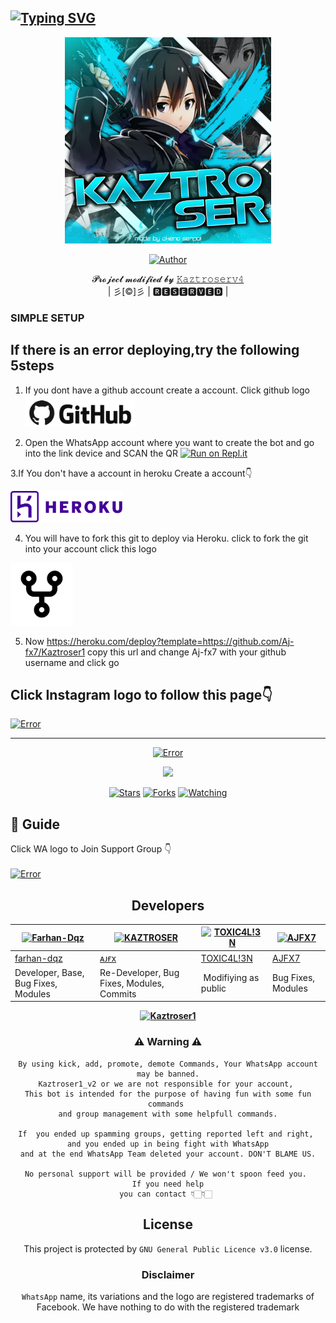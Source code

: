 ## [![Typing SVG](https://readme-typing-svg.herokuapp.com?font=Lemon+milk&color=F7000&lines=Welcome+to+𝙺𝚊𝚣𝚝𝚛𝚘𝚜𝚎𝚛+WA+Bot+repo;Created+by+Aj+fx;This+is+a+userbot+privet+and+public+bot;With+more+features)](https://git.io/typing-svg)
 
  <p align="center">
<span class="avatar"><img height='330' src="photo/Kaztroser.jpg"> </a></span>
</p>
  <p align="center">
<a href="https://github.com/ajayancr"><img title="Author" src="https://img.shields.io/badge/Author-✯ᴀᴊᴀʏᴀɴ✯-ajayancr/Sara?color=blue&style=for-the-badge&logo=whatsapp"></a>
</p>
<p align="center">
𝓟𝓻𝓸𝓳𝓮𝓬𝓽 𝓶𝓸𝓭𝓲𝓯𝓲𝓮𝓭 𝓫𝔂 <a href="https://github.com/cyberchekuthan">𝙺𝚊𝚣𝚝𝚛𝚘𝚜𝚎𝚛𝚟𝟺</a>
    <br>
       | 彡[©]彡 |
       🆁🅴🆂🅴🆁🆅🅴🅳 |
    <br> 
</p>

### SIMPLE SETUP

## If there is an error deploying,try the following 5steps
 1. If you dont have a github account create a account. Click github logo
<a href="https://github.com/signup/"><span class="avatar"><img height='50' src="./photo/aj.png" alt="Error"> </a></span>
 
2. Open the WhatsApp account where you want to create the bot and go into the link device and SCAN the QR
[![Run on Repl.it](https://repl.it/badge/github/quiec/whatsAlfa)](https://replit.com/@Aj-fx/Kaztroser?v=1)
  
3.If You don't have a account in heroku Create a account👇

 <a href="https://signup.heroku.com"><span class="avatar"><img height='50' src="./photo/hh.png" alt="Error"> </a></span>

4. You will have to fork this git to deploy via Heroku.
  click to fork the git into your account click this logo

 <a href="https://github.com/Aj-fx7/Kaztroser1/fork"><span class="avatar"><img height='100' src="./photo/appu.png" alt="Error"> </a></span>

5. Now https://heroku.com/deploy?template=https://github.com/Aj-fx7/Kaztroser1 copy this url and change Aj-fx7 with your github username and click go<br>


## Click Instagram logo to follow this page👇

  <a href="https://instagram.com/ajayan_007?utm_medium=copy_link"><span class="avatar"><img height='200' src="./photo/instagram.png" alt="Error"> </a></span>
  

----

  <p align="center">
  <a href="httsp://github.com/Aj-fx7/Kaztroser1">
   <p align="center">
<a href="https://github.com/Aj-fx7/Kaztroser1/blob/master/plugins/README.md"><span class="avatar"><img height='20' src="https://komarev.com/ghpvc/?username=Aj-fx&label=Profile%20views&color=ff69b4&label=Profile+Views&style=plastic" alt="Error"> </a></span>
<a href="https://github.com/Aj-fx7/followers">
  <p align="center">
<img src="https://img.shields.io/github/repo-size/Aj-fx7/Kaztroser1?color=green&label=Repo%20total%20size&style=plastic">
<p align="center">
<a href="https://github.com/Aj-fx7/followers"
<img title="Followers" src="https://img.shields.io/github/followers/Aj-fx7?color=blue&style=flat-square"></a>
<a href="https://github.com/Aj-fx7/Kaztroser1/stargazers/"><img title="Stars" src="https://img.shields.io/github/stars/Aj-fx7/Kaztroser1?color=blue&style=flat-square"></a>
<a href="https://github.com/Aj-fx7/Kaztroser1/network/members"><img title="Forks" src="https://img.shields.io/github/forks/Aj-fx7/Kaztroser1?color=blue&style=flat-square"></a>
<a href="https://github.com/Aj-fx7/Kaztroser1/watchers"><img title="Watching" src="https://img.shields.io/github/watchers/Aj-fx7/Kaztroser1?label=Watchers&color=blue&style=flat-square"></a>
</p>

## 📢 Guide
Click WA logo to Join Support Group 👇
    <br>
<br>
     <a href="https://chat.whatsapp.com/L38gYwSPTBILW3K4kdvMY1"><span class="avatar"><img height='100' src="https://github.com/Alien-alfa/PublicBot/blob/main/wlogo.svg.png" alt="Error"> </a></span>
  <div align="center">
     


## Developers
  <div align="center">
    
  [![Farhan-Dqz](https://github.com/farhan-dqz.png?size=100)](https://github.com/farhan-dqz) | [![KAZTROSER](https://github.com/Aj-fx.png?size=100)](https://github.com/Aj-fx) |  [![TOXIC4L!3N](https://github.com/Alien-alfa.png?size=100)](https://github.com/AI-VIKI) | [![AJFX7](https://github.com/Aj-fx7.png?size=1000)](https://github.com/Aj-fx7) 
----|----|----|----
[farhan-dqz](https://github.com/farhan-dqz) | [ᴀᴊғx](https://github.com/Aj-fx) | [TOXIC4L!3N](https://github.com/AI-VIKI) | [AJFX7](https://github.com/Aj-fx7) 
Developer, Base, Bug Fixes, Modules| Re-Developer, Bug Fixes, Modules, Commits |  Modifiying  as   public | Bug Fixes, Modules 
  </div>
    
**[![Kaztroser1](https://raw.githubusercontent.com/rodrigograca31/rodrigograca31/master/matrix.svg)](http://wa.me/918281440156?text=Can%20you%20help%20bro)**
    
### ⚠ Warning ⚠

```
By using kick, add, promote, demote Commands, Your WhatsApp account may be banned.
Kaztroser1_v2 or we are not responsible for your account, 
This bot is intended for the purpose of having fun with some fun commands 
and group management with some helpfull commands.

If  you ended up spamming groups, getting reported left and right, 
and you ended up in being fight with WhatsApp
and at the end WhatsApp Team deleted your account. DON'T BLAME US.

No personal support will be provided / We won't spoon feed you. 
If you need help
you can contact 👇🏻👇🏻 
```


## License
This project is protected by `GNU General Public Licence v3.0` license.

### Disclaimer
`WhatsApp` name, its variations and the logo are registered trademarks of Facebook. We have nothing to do with the registered trademark
